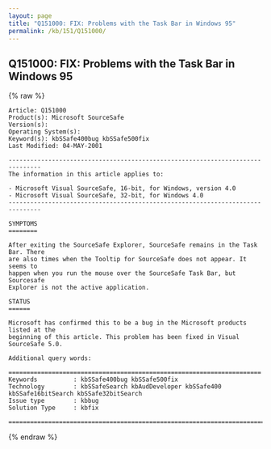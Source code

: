 ```yaml
---
layout: page
title: "Q151000: FIX: Problems with the Task Bar in Windows 95"
permalink: /kb/151/Q151000/
---
```


## Q151000: FIX: Problems with the Task Bar in Windows 95

{% raw %}

	Article: Q151000
	Product(s): Microsoft SourceSafe
	Version(s): 
	Operating System(s): 
	Keyword(s): kbSSafe400bug kbSSafe500fix
	Last Modified: 04-MAY-2001
	
	-------------------------------------------------------------------------------
	The information in this article applies to:
	
	- Microsoft Visual SourceSafe, 16-bit, for Windows, version 4.0 
	- Microsoft Visual SourceSafe, 32-bit, for Windows 4.0 
	-------------------------------------------------------------------------------
	
	SYMPTOMS
	========
	
	After exiting the SourceSafe Explorer, SourceSafe remains in the Task Bar. There
	are also times when the Tooltip for SourceSafe does not appear. It seems to
	happen when you run the mouse over the SourceSafe Task Bar, but Sourcesafe
	Explorer is not the active application.
	
	STATUS
	======
	
	Microsoft has confirmed this to be a bug in the Microsoft products listed at the
	beginning of this article. This problem has been fixed in Visual SourceSafe 5.0.
	
	Additional query words:
	
	======================================================================
	Keywords          : kbSSafe400bug kbSSafe500fix 
	Technology        : kbSSafeSearch kbAudDeveloper kbSSafe400 kbSSafe16bitSearch kbSSafe32bitSearch
	Issue type        : kbbug
	Solution Type     : kbfix
	
	=============================================================================
	

{% endraw %}
